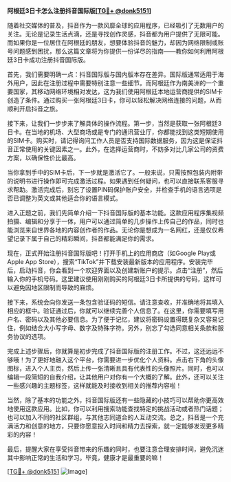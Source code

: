**阿根廷3日卡怎么注册抖音国际版[[TG💪+ @donk5151](https://t.me/s/donk5151)]**

随着社交媒体的普及，抖音作为一款风靡全球的应用程序，已经吸引了无数用户的关注。无论是记录生活点滴，还是寻找创作灵感，抖音都为用户提供了无限可能。而如果你是一位居住在阿根廷的朋友，想要体验抖音的魅力，却因为网络限制或账号问题感到困扰，那么这篇文章将为你提供一份详尽的指南——教你如何利用阿根廷3日卡成功注册抖音国际版。

首先，我们需要明确一点：抖音国际版与国内版本存在差异。国际版通常适用于海外用户，因此在注册过程中需要特别注意一些细节。而阿根廷作为南美洲的一个重要国家，其移动网络环境相对发达，这为我们使用阿根廷本地运营商提供的SIM卡创造了条件。通过购买一张阿根廷3日卡，你可以轻松解决网络连接的问题，从而顺利开启抖音之旅。

接下来，让我们一步步来了解具体的操作流程。第一步，当然是获取一张阿根廷3日卡。在当地的机场、大型商场或是专门的通讯营业厅，你都能找到这类短期使用的SIM卡。购买时，请记得询问工作人员是否支持国际数据服务，因为这是保证抖音正常使用的关键因素之一。此外，在选择运营商时，不妨多对比几家公司的资费方案，以确保性价比最高。

当你拿到手中的SIM卡后，下一步就是激活它了。一般来说，只需按照包装内附带的说明书进行操作即可完成激活过程。如果遇到任何疑问，也可以直接联系客服寻求帮助。激活完成后，别忘了设置PIN码保护账户安全，并检查手机的语言选项是否已调整为英文或其他适合你的语言模式。

进入正题之前，我们先简单介绍一下抖音国际版的基本功能。这款应用程序集视频拍摄、编辑和分享于一体，用户可以通过简单的几步操作上传自己的作品，同时也能浏览来自世界各地的内容创作者的作品。无论你是想成为一名网红，还是仅仅希望记录下属于自己的精彩瞬间，抖音都能满足你的需求。

现在，正式开始注册抖音国际版吧！打开手机上的应用商店（如Google Play或Apple App Store），搜索“TikTok”并下载安装最新版本的应用程序。安装完毕后，启动抖音，你会看到一个欢迎界面以及创建新账户的提示。点击“注册”，然后输入你的手机号码。这里建议使用刚刚购买的阿根廷3日卡所提供的号码，这样可以避免因地区限制而导致的麻烦。

接下来，系统会向你发送一条包含验证码的短信。请注意查收，并准确地将其填入相应的框中。验证通过后，你就可以继续完善个人信息了。在这里，你需要填写用户名、密码以及其他必要信息。为了便于记忆，建议将密码设置得既复杂又容易记住，例如结合大小写字母、数字及特殊字符。另外，别忘了勾选同意相关条款和服务协议的选项。

完成上述步骤后，你就算是初步完成了抖音国际版的注册工作。不过，这还远远不够哦！为了更好地融入这个平台，你需要进一步优化个人资料。点击右下角的头像图标，进入个人主页，然后上传一张清晰且具有代表性的头像照片。同时，也可以编辑一段简短的自我介绍，让其他用户对你有一个大概的了解。此外，还可以关注一些感兴趣的主题标签，这样就能及时接收到相关的推荐内容啦！

当然，除了基本的功能之外，抖音国际版还有一些隐藏的小技巧可以帮助你更高效地使用这款应用。比如，你可以利用搜索功能查找特定的挑战活动或者热门话题；也可以加入不同的社区群组，与其他志同道合的人互动交流。总之，抖音是一个充满活力和创意的地方，只要你愿意投入时间和精力去探索，就一定能够发现更多精彩的内容！

最后，提醒大家在享受抖音带来的乐趣的同时，也要注意合理安排时间，避免沉迷其中影响正常的生活和学习。毕竟，健康才是最重要的嘛！

[[TG💪+ @donk5151](https://t.me/s/donk5151) ![Image](https://i.postimg.cc/rwNCRYN7/Snipaste-2025-04-30-17-27-05.png)]